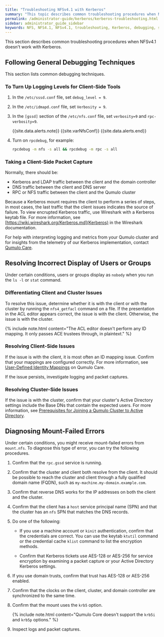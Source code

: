 ```yaml
---
title: "Troubleshooting NFSv4.1 with Kerberos"
summary: "This topic describes common troubleshooting procedures when NFSv4.1 doesn't work with Kerberos."
permalink: /administrator-guide/kerberos/kerberos-troubleshooting.html
sidebar: administrator_guide_sidebar
keywords: NFS, NFS4.1, NFSv4.1, troubleshooting, Kerberos, debugging, sssd, idmapd, rpcdeug, LDAP, DNS, RPC, users, groups, kinit, krb5
---
```


This section describes common troubleshooting procedures when NFSv4.1 doesn't work with Kerberos.

## Following General Debugging Techniques
This section lists common debugging techniques.

### To Turn Up Logging Levels for Client-Side Tools
1. In the `/etc/sssd.conf` file, set `debug_level = 9`.
1. In the `/etc/idmapd.conf` file, set `Verbosity = 9`.
1. In the `[gssd]` section of the `/etc/nfs.conf` file, set `verbosity=9` and `rpc-verbosity=9`.

   {{site.data.alerts.note}}
   {{site.varNfsConf}}
   {{site.data.alerts.end}}

1. Turn on `rpcdebug`, for example:

   ```bash
   rpcdebug -m nfs -s all && rpcdebug -m rpc -s all
   ```

### Taking a Client-Side Packet Capture
Normally, there should be:

* Kerberos and LDAP traffic between the client and the domain controller
* DNS traffic between the client and DNS server
* RPC or NFS traffic between the client and the Qumulo cluster

Because a Kerberos mount requires the client to perform a series of steps, in most cases, the last traffic that the client issues indicates the source of failure. To view encrupted Kerberos traffic, use Wireshark with a Kerberos keytab file. For more information, see [https://wiki.wireshark.org/Kerberos.md](Kerberos) in the Wireshark documentation.

For help with interpreting logging and metrics from your Qumulo cluster and for insights from the telemetry of our Kerberos implementation, contact [Qumulo Care](https://care.qumulo.com/hc/en-us/articles/115008409408).


## Resolving Incorrect Display of Users or Groups
Under certain conditions, users or groups display as `nobody` when you run the `ls -l` or `stat` command.

### Differentiating Client and Cluster Issues
To resolve this issue, determine whether it is with the client or with the cluster by running the `nfs4_getfacl` command on a file. If the presentation in the ACL editor appears correct, the issue is with the client. Otherwise, the issue is with the cluster.

{% include note.html content="The ACL editor doesn't perform any ID mapping. It only passes ACE trustees through, in plaintext." %}

### Resolving Client-Side Issues
If the issue is with the client, it is most often an ID mapping issue. Confirm that your mappings are configured correctly. For more information, see [User-Defined Identity Mappings](https://care.qumulo.com/hc/en-us/articles/360017705814) on Qumulo Care.

If the issue persists, investigate logging and packet captures.

### Resolving Cluster-Side Issues
If the issue is with the cluster, confirm that your cluster's Active Directory settings include the Base DNs that contain the expected users. For more information, see [Prerequisites for Joining a Qumulo Cluster to Active Directory](kerberos-prerequisites-joining-cluster-active-directory.md).


## Diagnosing Mount-Failed Errors
Under certain conditions, you might receive mount-failed errors from `mount.nfs`. To diagnose this type of error, you can try the following procedures.

1. Confirm that the `rpc.gssd` service is running.

1. Confirm that the cluster and client both resolve from the client. It should be possible to reach the cluster and client through a fully qualified domain name (FQDN), such as `my-machine.my-domain.example.com`.

1. Confirm that reverse DNS works for the IP addresses on both the client and the cluster.

1. Confirm that the client has a `host` service principal name (SPN) and that the cluster has an `nfs` SPN that matches the DNS records.

1. Do one of the following:

   * If you use a machine account or `kinit` authentication, confirm that the credentials are correct. You can use the keytab `ktutil` command or the credential cache `klist` command to list the encryption methods.

   * Confirm that Kerberos tickets use AES-128 or AES-256 for service encryption by examining a packet capture or your Active Directory Kerberos settings.

1. If you use domain trusts, confirm that trust has AES-128 or AES-256 enabled.

1. Confirm that the clocks on the client, cluster, and domain controller are synchronized to the same time.

1. Confirm that the mount uses the `krb5` option.

   {% include note.html content="Qumulo Core doesn't support the `krb5i` and `krb5p` options." %}

1. Inspect logs and packet captures.
